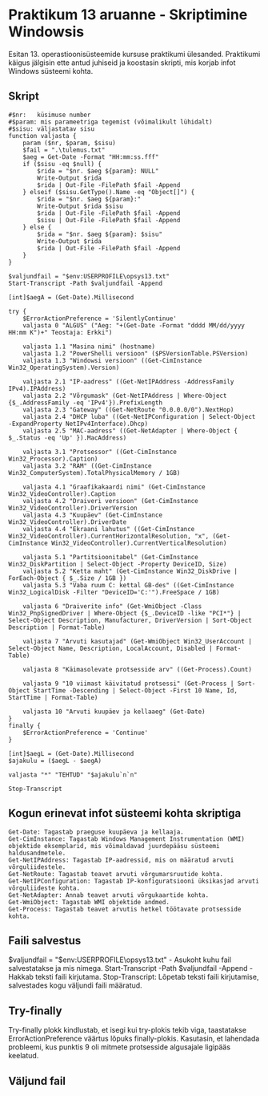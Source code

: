 # Praktikum 13 aruanne - Skriptimine Windowsis

Esitan 13. operastioonisüsteemide kursuse praktikumi ülesanded. Praktikumi käigus jälgisin ette antud juhiseid ja koostasin skripti, mis korjab infot Windows süsteemi kohta.

## Skript
```
#$nr:	küsimuse number
#$param: mis parameetriga tegemist (võimalikult lühidalt)
#$sisu:	väljastatav sisu
function valjasta {
    param ($nr, $param, $sisu)
    $fail = ".\tulemus.txt"
    $aeg = Get-Date -Format "HH:mm:ss.fff"
    if ($sisu -eq $null) {
        $rida = "$nr. $aeg ${param}: NULL"
        Write-Output $rida
        $rida | Out-File -FilePath $fail -Append
    } elseif ($sisu.GetType().Name -eq "Object[]") {
        $rida = "$nr. $aeg ${param}:"
        Write-Output $rida $sisu
        $rida | Out-File -FilePath $fail -Append
        $sisu | Out-File -FilePath $fail -Append
    } else {
        $rida = "$nr. $aeg ${param}: $sisu"
        Write-Output $rida
        $rida | Out-File -FilePath $fail -Append
    }
}

$valjundfail = "$env:USERPROFILE\opsys13.txt"
Start-Transcript -Path $valjundfail -Append

[int]$aegA = (Get-Date).Millisecond

try {
    $ErrorActionPreference = 'SilentlyContinue'
    valjasta 0 "ALGUS" ("Aeg: "+(Get-Date -Format "dddd MM/dd/yyyy HH:mm K")+" Teostaja: Erkki")
    
    valjasta 1.1 "Masina nimi" (hostname)
    valjasta 1.2 "PowerShelli versioon" ($PSVersionTable.PSVersion)
    valjasta 1.3 "Windowsi versioon" ((Get-CimInstance Win32_OperatingSystem).Version)

    valjasta 2.1 "IP-aadress" ((Get-NetIPAddress -AddressFamily IPv4).IPAddress)
    valjasta 2.2 "Võrgumask" (Get-NetIPAddress | Where-Object {$_.AddressFamily -eq 'IPv4'}).PrefixLength
    valjasta 2.3 "Gateway" ((Get-NetRoute "0.0.0.0/0").NextHop)
    valjasta 2.4 "DHCP luba" ((Get-NetIPConfiguration | Select-Object -ExpandProperty NetIPv4Interface).Dhcp)
    valjasta 2.5 "MAC-aadress" ((Get-NetAdapter | Where-Object { $_.Status -eq 'Up' }).MacAddress)

    valjasta 3.1 "Protsessor" ((Get-CimInstance Win32_Processor).Caption)
    valjasta 3.2 "RAM" ((Get-CimInstance Win32_ComputerSystem).TotalPhysicalMemory / 1GB)

    valjasta 4.1 "Graafikakaardi nimi" (Get-CimInstance Win32_VideoController).Caption 
    valjasta 4.2 "Draiveri versioon" (Get-CimInstance Win32_VideoController).DriverVersion
    valjasta 4.3 "Kuupäev" (Get-CimInstance Win32_VideoController).DriverDate
    valjasta 4.4 "Ekraani lahutus" ((Get-CimInstance Win32_VideoController).CurrentHorizontalResolution, "x", (Get-CimInstance Win32_VideoController).CurrentVerticalResolution)

    valjasta 5.1 "Partitsioonitabel" (Get-CimInstance Win32_DiskPartition | Select-Object -Property DeviceID, Size)
    valjasta 5.2 "Ketta maht" (Get-CimInstance Win32_DiskDrive | ForEach-Object { $_.Size / 1GB })
    valjasta 5.3 "Vaba ruum C: kettal GB-des" ((Get-CimInstance Win32_LogicalDisk -Filter "DeviceID='C:'").FreeSpace / 1GB)

    valjasta 6 "Draiverite info" (Get-WmiObject -Class Win32_PnpSignedDriver | Where-Object {$_.DeviceID -like "PCI*"} | Select-Object Description, Manufacturer, DriverVersion | Sort-Object Description | Format-Table)

    valjasta 7 "Arvuti kasutajad" (Get-WmiObject Win32_UserAccount | Select-Object Name, Description, LocalAccount, Disabled | Format-Table)

    valjasta 8 "Käimasolevate protsesside arv" ((Get-Process).Count)

    valjasta 9 "10 viimast käivitatud protsessi" (Get-Process | Sort-Object StartTime -Descending | Select-Object -First 10 Name, Id, StartTime | Format-Table)

    valjasta 10 "Arvuti kuupäev ja kellaaeg" (Get-Date)
}
finally {
    $ErrorActionPreference = 'Continue'
}

[int]$aegL = (Get-Date).Millisecond
$ajakulu = ($aegL - $aegA)

valjasta "*" "TEHTUD" "$ajakulu`n`n"

Stop-Transcript
```

## Kogun erinevat infot süsteemi kohta skriptiga
    Get-Date: Tagastab praeguse kuupäeva ja kellaaja.
    Get-CimInstance: Tagastab Windows Management Instrumentation (WMI) objektide eksemplarid, mis võimaldavad juurdepääsu süsteemi haldusandmetele.
    Get-NetIPAddress: Tagastab IP-aadressid, mis on määratud arvuti võrguliidestele.
    Get-NetRoute: Tagastab teavet arvuti võrgumarsruutide kohta.
    Get-NetIPConfiguration: Tagastab IP-konfiguratsiooni üksikasjad arvuti võrguliideste kohta.
    Get-NetAdapter: Annab teavet arvuti võrgukaartide kohta.
    Get-WmiObject: Tagastab WMI objektide andmed.
    Get-Process: Tagastab teavet arvutis hetkel töötavate protsesside kohta.

## Faili salvestus
  $valjundfail = "$env:USERPROFILE\opsys13.txt" - Asukoht kuhu fail salvestatakse ja mis nimega.
  Start-Transcript -Path $valjundfail -Append - Hakkab teksti faili kirjutama.
  Stop-Transcript: Lõpetab teksti faili kirjutamise, salvestades kogu väljundi faili määratud.


## Try-finally

Try-finally plokk kindlustab, et isegi kui try-plokis tekib viga, taastatakse ErrorActionPreference väärtus lõpuks finally-plokis. Kasutasin, et lahendada probleemi, kus punktis 9 oli mitmete protsesside algusajale ligipääs keelatud.

## Väljund fail
    
